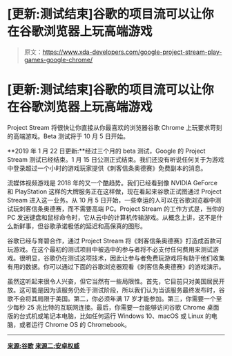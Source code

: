 # [更新:测试结束]谷歌的项目流可以让你在谷歌浏览器上玩高端游戏

> 原文：<https://www.xda-developers.com/google-project-stream-play-games-google-chrome/>

# [更新:测试结束]谷歌的项目流可以让你在谷歌浏览器上玩高端游戏

Project Stream 将很快让你直接从你最喜欢的浏览器谷歌 Chrome 上玩要求苛刻的高端游戏。Beta 测试将于 10 月 5 日开始。

**2019 年 1 月 22 日更新:**经过三个月的 beta 测试，Google 的 Project Stream 测试已经结束。1 月 15 日公测正式结束。我们还没有听说任何关于为游戏中登录超过一个小时的游戏玩家提供《刺客信条奥德赛》免费副本的消息。

流媒体视频游戏是 2018 年的又一个酷趋势。我们已经看到像 NVIDIA GeForce 和 PlayStation 这样的大牌服务正在这样做，现在看起来谷歌正试图通过 Project Stream 进入这一业务。从 10 月 5 日开始，一些幸运的人可以在谷歌浏览器中测试玩刺客信条奥德赛，而不需要高端 PC。Project Stream 的工作方式是，当你的 PC 发送键盘和鼠标命令时，它从云中的计算机传输游戏。从概念上讲，这不是什么新鲜事，但谷歌承诺极低的延迟和高保真的图形。

谷歌已经与育碧合作，通过 Project Stream 将《刺客信条奥德赛》打造成首款可玩游戏。在这个最初的测试项目中被选中的参与者将不必支付任何费用来测试游戏。很明显，谷歌仍在测试这项技术，因此让参与者免费玩游戏将有助于他们收集有用的数据。你可以通过下面的谷歌浏览器观看《刺客信条奥德赛》的游戏演示。

虽然这听起来很令人兴奋，但它当然有一些局限性。首先，它目前只对美国居民开放。这可能是因为该服务仍处于测试阶段，所以我们认为当该服务最终发布时，谷歌不会将其局限于美国。第二，你必须年满 17 岁才能参加。第三，你需要一个至少每秒 25 兆比特的互联网连接。最后，你需要一台能够访问谷歌 Chrome 桌面版的台式机或笔记本电脑，比如任何运行 Windows 10、macOS 或 Linux 的电脑，或者运行 Chrome OS 的 Chromebook。

* * *

[**来源:谷歌**](https://blog.google/technology/developers/pushing-limits-streaming-technology/) [**来源二:安卓权威**](https://www.androidauthority.com/google-project-stream-910430/)